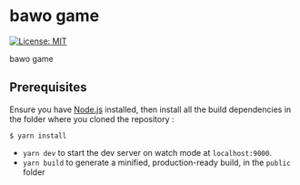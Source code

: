 # bawo game

[![License: MIT](https://img.shields.io/badge/License-MIT-yellow.svg)](https://github.com/melonjs/es6-boilerplate/blob/master/LICENSE)

bawo game
## Prerequisites

Ensure you have [Node.js](http://nodejs.org/) installed, then install all the build dependencies in the folder where you cloned the repository :

    $ yarn install

- `yarn dev` to start the dev server on watch mode at `localhost:9000`.
- `yarn build` to generate a minified, production-ready build, in the `public` folder
